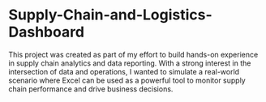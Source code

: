 # Supply-Chain-and-Logistics-Dashboard
This project was created as part of my effort to build hands-on experience in supply chain analytics and data reporting. With a strong interest in the intersection of data and operations, I wanted to simulate a real-world scenario where Excel can be used as a powerful tool to monitor supply chain performance and drive business decisions.
